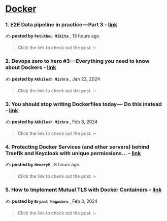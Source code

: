 
<h1><a href=https://medium.com/tag/docker/recommended target="_blank" rel="noopener noreferrer">Docker</a></h1>
<h3>1. E2E Data pipeline in practice — Part 3 - <a href=https://medium.com/soname-solutions/e2e-data-pipeline-in-practice-part-3-c4f31ff6b313?source=tag_recommended_feed---------0-84----------docker----------e6efbbfb_8a7a_4a6c_aa44_a1fe58d63031------- target="_blank" rel="noopener noreferrer">link</a></h3>

✍️ **posted by `Petukhou Mikita`** <date> , 13 hours ago</date>

<blockquote>Click the link to check out the post. ⌲</blockquote>

<h3>2. Devops zero to hero #3 — Everything you need to know about Dockers - <a href=https://medium.com/illumination/devops-zero-to-hero-3-everything-you-need-to-know-about-dockers-7ff321b38e6b?source=tag_recommended_feed---------1-107----------docker----------e6efbbfb_8a7a_4a6c_aa44_a1fe58d63031------- target="_blank" rel="noopener noreferrer">link</a></h3>

✍️ **posted by `Akhilesh Mishra`** <date> , Jan 23, 2024</date>

<blockquote>Click the link to check out the post. ⌲</blockquote>

<h3>3. You should stop writing Dockerfiles today —  Do this instead - <a href=https://medium.com/@akhilesh-mishra/you-should-stop-writing-dockerfiles-today-do-this-instead-3cd8a44cb8b0?source=tag_recommended_feed---------2-85----------docker----------e6efbbfb_8a7a_4a6c_aa44_a1fe58d63031------- target="_blank" rel="noopener noreferrer">link</a></h3>

✍️ **posted by `Akhilesh Mishra`** <date> , Feb 8, 2024</date>

<blockquote>Click the link to check out the post. ⌲</blockquote>

<h3>4. Protecting Docker Services (and other servers) behind Traefik and Keycloak with unique permissions… - <a href=https://medium.com/@jjflynn22/protecting-docker-services-and-file-providers-behind-traefik-and-keycloak-with-unique-permissions-5ea7b454c6e7?source=tag_recommended_feed---------3-84----------docker----------e6efbbfb_8a7a_4a6c_aa44_a1fe58d63031------- target="_blank" rel="noopener noreferrer">link</a></h3>

✍️ **posted by `HeneryH`** <date> , 8 hours ago</date>

<blockquote>Click the link to check out the post. ⌲</blockquote>

<h3>5. How to Implement Mutual TLS with Docker Containers - <a href=https://medium.com/itnext/how-to-implement-mutual-tls-with-docker-containers-1546a2eab38b?source=tag_recommended_feed---------4-107----------docker----------e6efbbfb_8a7a_4a6c_aa44_a1fe58d63031------- target="_blank" rel="noopener noreferrer">link</a></h3>

✍️ **posted by `Bryant Hagadorn`** <date> , Feb 3, 2024</date>

<blockquote>Click the link to check out the post. ⌲</blockquote>

